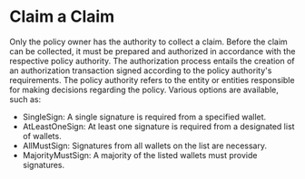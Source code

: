# Claim a Claim

Only the policy owner has the authority to collect a claim. Before the claim can be collected, it must be prepared and authorized in accordance with the respective policy authority. The authorization process entails the creation of an authorization transaction signed according to the policy authority's requirements. The policy authority refers to the entity or entities responsible for making decisions regarding the policy. Various options are available, such as:

* SingleSign: A single signature is required from a specified wallet.
* AtLeastOneSign: At least one signature is required from a designated list of wallets.
* AllMustSign: Signatures from all wallets on the list are necessary.
* MajorityMustSign: A majority of the listed wallets must provide signatures.
